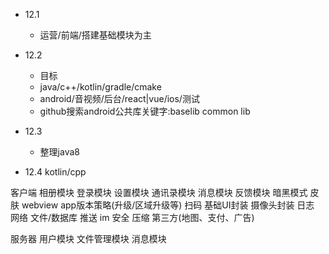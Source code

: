 - 12.1
  - 运营/前端/搭建基础模块为主
- 12.2
  - 目标
  - java/c++/kotlin/gradle/cmake
  - android/音视频/后台/react|vue/ios/测试
  - github搜索android公共库关键字:baselib common lib

- 12.3
  - 整理java8
- 12.4    kotlin/cpp





客户端
相册模块 登录模块 设置模块 通讯录模块 消息模块 反馈模块
暗黑模式 皮肤 webview
app版本策略(升级/区域升级等) 扫码 基础UI封装 摄像头封装
日志 网络 文件/数据库 推送 im 安全 压缩 第三方(地图、支付、广告)


服务器
用户模块 文件管理模块 消息模块 